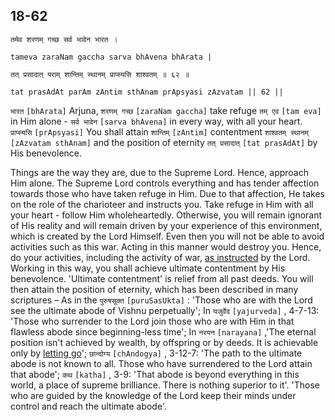 ## 18-62


```shloka-sa
तमेव शरणम् गच्छ सर्व भावेन भारत ।
```
```shloka-sa-hk
tameva zaraNam gaccha sarva bhAvena bhArata |
```
```shloka-sa
तत् प्रसादात् पराम् शान्तिम् स्थानम् प्राप्स्यसि शाश्वतम् ॥ ६२ ॥
```
```shloka-sa-hk
tat prasAdAt parAm zAntim sthAnam prApsyasi zAzvatam || 62 ||
```

`भारत` `[bhArata]` Arjuna, `शरणम् गच्छ` `[zaraNam gaccha]` take refuge `तम् एव` `[tam eva]` in Him alone - `सर्व भावेन` `[sarva bhAvena]` in every way, with all your heart. `प्राप्स्यसि` `[prApsyasi]` You shall attain `शान्तिम्` `[zAntim]` contentment `शाश्वतम् स्थानम्` `[zAzvatam sthAnam]` and the position of eternity `तत् प्रसादात्` `[tat prasAdAt]` by His benevolence.

Things are the way they are, due to the Supreme Lord. Hence, approach Him alone. 
The Supreme Lord controls everything and has tender affection towards those who have taken refuge in Him. Due to that affection, He takes on the role of the charioteer and instructs you. 
Take refuge in Him with all your heart - follow Him wholeheartedly. Otherwise, you will remain ignorant of His reality and will remain driven by your experience of this environment, which is created by the Lord Himself. 
Even then you will not be able to avoid activities such as this war. Acting in this manner would destroy you. 
Hence, do your activities, including the activity of war, [as instructed](dedicate_actions_to_Krishna) by the Lord. Working in this way, you shall achieve ultimate contentment by His benevolence. 'Ultimate contentment' is relief from all past deeds. 
You will then attain the position of eternity, which has been described in many scriptures –
As in the `पुरुषसूक्त` `[puruSasUkta]` : 'Those who are with the Lord see the ultimate abode of Vishnu perpetually'; 
In `यजुर्वेद` `[yajurveda]` , 4-7-13: 'Those who surrender to the Lord join those who are with Him in that flawless abode since beginning-less time'; 
In `नरयन` `[narayana]` ,'The eternal position isn't achieved by wealth, by offspring or by deeds. It is achievable only by [letting go](letting_go)'; 
`छान्दोग्य` `[chAndogya]` , 3-12-7: 'The path to the ultimate abode is not known to all. Those who have surrendered to the Lord attain that abode'; 
`कथ` `[katha]` , 3-9: 'That abode is beyond everything in this world, a place of supreme brilliance. There is nothing superior to it'. 'Those who are guided by the knowledge of the Lord keep their minds under control and reach the ultimate abode'.

